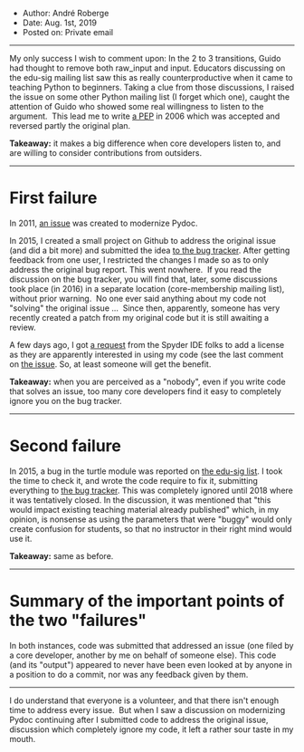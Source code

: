 * Author: André Roberge
* Date: Aug. 1st, 2019
* Posted on: Private email

---

My only success I wish to comment upon: In the 2 to 3 transitions, Guido
had thought to remove both raw\_input and input. Educators discussing on
the edu-sig mailing list saw this as really counterproductive when it
came to teaching Python to beginners. Taking a clue from those
discussions, I raised the issue on some other Python mailing list (I
forget which one), caught the attention of Guido who showed some real
willingness to listen to the argument.  This lead me to write
[a PEP](https://www.python.org/dev/peps/pep-3111/) in 2006 which was
accepted and reversed partly the original plan.

**Takeaway:** it makes a big difference when core developers listen to, and
are willing to consider contributions from outsiders.

---

# First failure

In 2011, [an issue](https://bugs.python.org/issue10716)
was created to modernize Pydoc.

In 2015, I created a small project on Github to address the original
issue (and did a bit more) and submitted the idea
[to the bug tracker](https://bugs.python.org/msg234936). After getting
feedback from one user, I restricted the changes I made so as to only
address the original bug report. This went nowhere.  If you read the
discussion on the bug tracker, you will find that, later, some
discussions took place (in 2016) in a separate location (core-membership
mailing list), without prior warning.  No one ever said anything about
my code not "solving" the original issue ...  Since then, apparently,
someone has very recently created a patch from my original code but it
is still awaiting a review.

A few days ago, I got
[a request](https://github.com/aroberge/mod_pydoc/issues/4) from the
Spyder IDE folks to add a license as they are apparently interested in
using my code (see the last comment on
[the issue](https://github.com/spyder-ide/spyder/issues/9696). So, at
least someone will get the benefit.

**Takeaway:** when you are perceived as a "nobody", even if you write code
that solves an issue, too many core developers find it easy to
completely ignore you on the bug tracker.

---

# Second failure

In 2015, a bug in the turtle module was reported on
[the edu-sig list](https://mail.python.org/pipermail/edu-sig/2015-March/011207.html).
I took the time to check it, and wrote the code require to fix it,
submitting everything to
[the bug tracker](https://bugs.python.org/issue23660). This was
completely ignored until 2018 where it was tentatively closed. In the
discussion, it was mentioned that "this would impact existing teaching
material already published" which, in my opinion, is nonsense as using
the parameters that were "buggy" would only create confusion for
students, so that no instructor in their right mind would use it.

**Takeaway:** same as before.

---

# Summary of the important points of the two "failures"
 
In both instances, code was submitted that addressed an issue (one
filed by a core developer, another by me on behalf of someone else).
This code (and its "output") appeared to never have been even looked
at by anyone in a position to do a commit, nor was any feedback given
by them.

---

I do understand that everyone is a volunteer, and that there isn't
enough time to address every issue.  But when I saw a discussion on
modernizing Pydoc continuing after I submitted code to address the
original issue, discussion which completely ignore my code, it left a
rather sour taste in my mouth.
